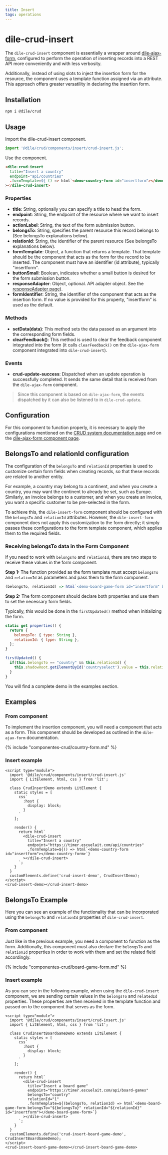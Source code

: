 ```yaml
---
title: Insert
tags: operations
---
```


# dile-crud-insert

The `dile-crud-insert` component is essentially a wrapper around [dile-ajax-form](/crud/ajax-form/), configured to perform the operation of inserting records into a REST API more conveniently and with less verbosity.

Additionally, instead of using slots to inject the insertion form for the resource, the component uses a template function assigned via an attribute. This approach offers greater versatility in declaring the insertion form.

## Installation

```bash
npm i @dile/crud
```

## Usage

Import the dile-crud-insert component.

```javascript
import '@dile/crud/components/insert/crud-insert.js';
```
Use the component.

```html
<dile-crud-insert
  title="Insert a country"
  endpoint="api/countries"
  .formTemplate=${ () => html`<demo-country-form id="insertform"></demo-country-form>` }
></dile-crud-insert>
```

### Properties

- **title**: String, optionally you can specify a title to head the form.
- **endpoint**: String, the endpoint of the resource where we want to insert records.
- **actionLabel**: String, the text of the form submission button.
- **belongsTo**: String, specifies the parent resource this record belongs to (See belongsTo explanations below).
- **relationId**: String, the identifier of the parent resource (See belongsTo explanations below).
- **formTemplate**: Object, a function that returns a template. That template should be the component that acts as the form for the record to be inserted. The component must have an identifier (id attribute), typically "insertform".
- **buttonSmall**: Boolean, indicates whether a small button is desired for the form submission button.
- **responseAdapter**: Object, optional. API adapter object. See the [responseAdapter page](/crud/response-adapter/)).
- **formIdentifier**: String, the identifier of the component that acts as the insertion form. If no value is provided for this property, "insertform" is used as the default.

### Methods

- **setData(data)**: This method sets the data passed as an argument into the corresponding form fields.
- **clearFeedback()**: This method is used to clear the feedback component integrated into the form (it calls `clearFeedback()` on the `dile-ajax-form` component integrated into `dile-crud-insert`).

### Events

- **crud-update-success**: Dispatched when an update operation is successfully completed. It sends the same detail that is received from the `dile-ajax-form` component.

> Since this component is based on `dile-ajax-form`, the events dispatched by it can also be listened to in `dile-crud-update`.

## Configuration

For this component to function properly, it is necessary to apply the configurations mentioned on the [CRUD system documentation page](/crud/)  and on the [dile-ajax-form component page](/crud/ajax-form/).

## BelongsTo and relationId configuration

The configuration of the `belongsTo` and `relationId` properties is used to customize certain form fields when creating records, so that these records are related to another entity.

For example, a country may belong to a continent, and when you create a country, you may want the continent to already be set, such as Europe. Similarly, an invoice belongs to a customer, and when you create an invoice, you want a specific customer to be pre-selected in the form.

To achieve this, the `dile-insert-form` component should be configured with the `belongsTo` and `relationId` attributes. However, the `dile-insert-form` component does not apply this customization to the form directly; it simply passes these configurations to the form template component, which applies them to the required fields.

### Receiving belongsTo data in the Form Component

If you need to work with `belongsTo` and `relationId`, there are two steps to receive these values in the form component.

**Step 1:** The function provided as the form template must accept `belongsTo` and `relationId` as parameters and pass them to the form component.

```javascript
(belongsTo, relationId) => html`<demo-board-game-form id="insertform" belongsTo="${belongsTo}" relationId="${relationId}"></demo-board-game-form>`
```

**Step 2:** The form component should declare both properties and use them to set the necessary form fields.

Typically, this would be done in the `firstUpdated()` method when initializing the form.

```javascript
static get properties() {
  return {
    belongsTo: { type: String },
    relationId: { type: String },
  };
}

firstUpdated() {
  if(this.belongsTo == "country" && this.relationId) {
    this.shadowRoot.getElementById('countryselect').value = this.relationId;
  }
}
```

You will find a complete demo in the examples section.

## Examples

### From component

To implement the insertion component, you will need a component that acts as a form. This component should be developed as outlined in the `dile-ajax-form` documentation.

{% include "componentes-crud/country-form.md" %}

### Insert example

```html:preview
<script type="module">
  import '@dile/crud/components/insert/crud-insert.js'
  import { LitElement, html, css } from 'lit';

  class CrudInsertDemo extends LitElement {
    static styles = [
      css`
        :host {
          display: block;
        }
      `
    ];
  
    render() {
      return html`
        <dile-crud-insert
          title="Insert a country"
          endpoint="https://timer.escuelait.com/api/countries"
          .formTemplate=${() => html`<demo-country-form id="insertform"></demo-country-form>`}
        ></dile-crud-insert>
      `;
    }
  }
  customElements.define('crud-insert-demo', CrudInsertDemo);
</script>
<crud-insert-demo></crud-insert-demo>
```

## BelongsTo Example

Here you can see an example of the functionality that can be incorporated using the `belongsTo` and `relationId` properties of `dile-crud-insert`.

### From component

Just like in the previous example, you need a component to function as the form. Additionally, this component must also declare the `belongsTo` and `relationId` properties in order to work with them and set the related field accordingly.

{% include "componentes-crud/board-game-form.md" %}

### Insert example

As you can see in the following example, when using the `dile-crud-insert` component, we are sending certain values in the `belongsTo` and `relatedId` properties. These properties are then received in the template function and passed on to the component that serves as the form.

```html:preview
<script type="module">
  import '@dile/crud/components/insert/crud-insert.js'
  import { LitElement, html, css } from 'lit';

  class CrudInsertBoardGameDemo extends LitElement {
    static styles = [
      css`
        :host {
          display: block;
        }
      `
    ];
  
    render() {
      return html`
        <dile-crud-insert
          title="Insert a board game"
          endpoint="https://timer.escuelait.com/api/board-games"
          belongsTo="country"
          relationId="1"
          .formTemplate=${(belongsTo, relationId) => html`<demo-board-game-form belongsTo="${belongsTo}" relationId="${relationId}" id="insertform"></demo-board-game-form>`}
        ></dile-crud-insert>
      `;
    }
  }
  customElements.define('crud-insert-board-game-demo', CrudInsertBoardGameDemo);
</script>
<crud-insert-board-game-demo></crud-insert-board-game-demo>
```